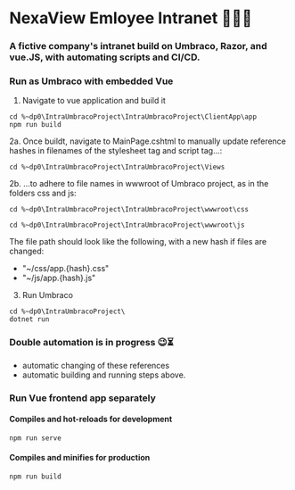 # NexaView Emloyee Intranet 👥👥💼
### A fictive company's intranet build on Umbraco, Razor, and vue.JS, with automating scripts and CI/CD.

### Run as Umbraco with embedded Vue
1. Navigate to vue application and build it
```
cd %~dp0\IntraUmbracoProject\IntraUmbracoProject\ClientApp\app
npm run build
```
2a. Once buildt, navigate to MainPage.cshtml to manually update reference hashes in filenames of the stylesheet tag and script tag...:
```
cd %~dp0\IntraUmbracoProject\IntraUmbracoProject\Views
```
2b. ...to adhere to file names in wwwroot of Umbraco project, as in the folders css and js: 
```
cd %~dp0\IntraUmbracoProject\IntraUmbracoProject\wwwroot\css
```
```
cd %~dp0\IntraUmbracoProject\IntraUmbracoProject\wwwroot\js
```
The file path should look like the following, with a new hash if files are changed:
- "~/css/app.{hash}.css"
- "~/js/app.{hash}.js"

3. Run Umbraco
```
cd %~dp0\IntraUmbracoProject\
dotnet run
```

### Double automation is in progress 😉⏳
- automatic changing of these references
- automatic building and running steps above.

### Run Vue frontend app separately

#### Compiles and hot-reloads for development
```
npm run serve
```

#### Compiles and minifies for production
```
npm run build
```
